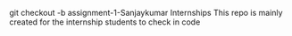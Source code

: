 git checkout -b assignment-1-Sanjaykumar Internships
This repo is mainly created for the internship students to check in code 
